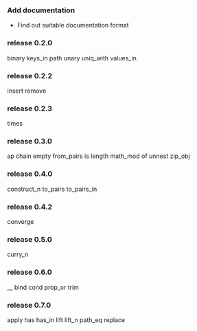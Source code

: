 ###  Add documentation

* Find out suitable documentation format

### release 0.2.0

binary
keys_in
path
unary
uniq_with
values_in

### release 0.2.2

insert
remove

### release 0.2.3

times

### release 0.3.0

ap
chain
empty
from_pairs
is
length
math_mod
of
unnest
zip_obj

### release 0.4.0

construct_n
to_pairs
to_pairs_in

### release 0.4.2

converge

### release 0.5.0

curry_n

### release 0.6.0

__
bind
cond
prop_or
trim

### release 0.7.0

apply
has
has_in
lift
lift_n
path_eq
replace


